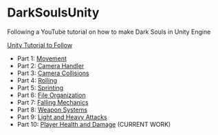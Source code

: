 # DarkSoulsUnity
Following a YouTube tutorial on how to make Dark Souls in Unity Engine

[Unity Tutorial to Follow](https://youtu.be/LOC5GJ5rFFw?list=PLD_vBJjpCwJtrHIW1SS5_BNRk6KZJZ7_d)

- Part 1: [Movement](https://youtu.be/LOC5GJ5rFFw?list=PLD_vBJjpCwJtrHIW1SS5_BNRk6KZJZ7_d)
- Part 2: [Camera Handler](https://youtu.be/c1FYp1oOFIs?list=PLD_vBJjpCwJtrHIW1SS5_BNRk6KZJZ7_d)
- Part 3: [Camera Collisions](https://youtu.be/Don3lGSAF2A?list=PLD_vBJjpCwJtrHIW1SS5_BNRk6KZJZ7_d)
- Part 4: [Rolling](https://youtu.be/RVWh-YAQElQ?list=PLD_vBJjpCwJtrHIW1SS5_BNRk6KZJZ7_d)
- Part 5: [Sprinting](https://youtu.be/gyqfmE_1aus?list=PLD_vBJjpCwJtrHIW1SS5_BNRk6KZJZ7_d)
- Part 6: [File Organization](https://youtu.be/hoEreco1L-c?list=PLD_vBJjpCwJtrHIW1SS5_BNRk6KZJZ7_d)
- Part 7: [Falling Mechanics](https://youtu.be/dJdmUgqgZjU?list=PLD_vBJjpCwJtrHIW1SS5_BNRk6KZJZ7_d)
- Part 8: [Weapon Systems](https://youtu.be/7IbW2dxxrf4?list=PLD_vBJjpCwJtrHIW1SS5_BNRk6KZJZ7_d)
- Part 9: [Light and Heavy Attacks](https://youtu.be/cOGep0Vlayk?list=PLD_vBJjpCwJtrHIW1SS5_BNRk6KZJZ7_d) 
- Part 10: [Player Health and Damage](https://youtu.be/iJSfBwC121c?list=PLD_vBJjpCwJtrHIW1SS5_BNRk6KZJZ7_d) (CURRENT WORK)
